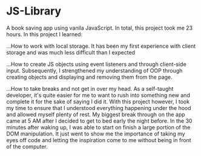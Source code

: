 # JS-Library

A book saving app using vanila JavaScript. In total, this project took me 23 hours. In this project I learned:

...How to work with local storage. It has been my first experience with client storage and was much less difficult than I expected

...How to create JS objects using event listeners and through client-side input. Subsequently, I strengthened my understanding of OOP through creating objects and displaying and removing them from the page. 

...How to take breaks and not get in over my head. As a self-taught developer, it's quite easier for me to want to rush into something new and complete it for the sake of saying I did it. With this project however, I took my time to ensure that I understood everything happening under the hood and allowed myself plenty of rest. My biggest break through on the app came at 5 AM after I decided to get to bed early the night before. In the 30 minutes after waking up, I was able to start on finish a large portion of the DOM manipulation. It just went to show me the importance of taking my eyes off code and letting the inspiration come to me without being in front of the computer.
